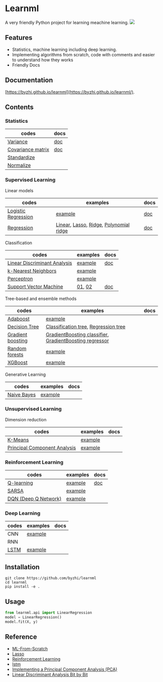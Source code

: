 # Learnml

A very friendly Python project for learning meachine learning. ![](https://img.shields.io/badge/python-3.6+-blue.svg)

## Features

- Statistics, machine learning including deep learning.
- Implementing algorithms from scratch, code with comments and easier to understand how they works
- Friendly Docs

## Documentation

[https://byzhi.github.io/learnml](https://byzhi.github.io/learnml/). 

## Contents

### Statistics

| codes | docs |
--- | --- |
| [Variance](https://github.com/byzhi/learnml/blob/master/learnml/utils/stats.py#L16) | [doc](https://byzhi.github.io/learnml/statistics/variance.html) |
| [Covariance matrix](https://github.com/byzhi/learnml/blob/master/learnml/utils/stats.py#L6) | [doc](https://byzhi.github.io/learnml/statistics/covariance_matrix.html) |
| [Standardize](https://github.com/byzhi/learnml/blob/master/learnml/utils/stats.py#L24) | |
| [Normalize](https://github.com/byzhi/learnml/blob/master/learnml/utils/stats.py#L35) | |


### Supervised Learning

Linear models

| codes | examples | docs |
| --- | --- | --- |
| [Logistic Regression](./learnml/supervised/logistic_regression.py) | [example](./examples/example_LogisticRegression.py) | [doc](https://byzhi.github.io/learnml/supervised/logistic_regression.html) |
| [Regression](./learnml/supervised/regression.py) | [Linear](./examples/example_LinearRegression.py), [Lasso](./examples/example_LassoRegression.py), [Ridge](./examples/example_RidgeRegression.py), [Polynomial ridge](./examples/example_PolynomialRidgeRegression.py) | [doc](https://byzhi.github.io/learnml/supervised/linear_regression.html) |

Classification

| codes | examples | docs |
| --- | --- | --- |
| [Linear Discriminant Analysis](./learnml/supervised/linear_discriminant_analysis.py) | [example](./examples/example_PCA_LDA.py) | [doc](https://byzhi.github.io/learnml/supervised/linear_discriminant_analysis.html) |
| [k-Nearest Neighbors](./learnml/supervised/k_nearest_neighbors.py) | [example](./examples/example_KNeighborsClassifier.py) | |
| [Perceptron](./learnml/supervised/perceptron.py) | [example](./examples/example_Perceptron.py) | |
| [Support Vector Machine](./learnml/supervised/support_vector_machine.py) | [01](./examples/example_svm.py), [02](./examples/example_svm_02.py) | [doc](https://byzhi.github.io/learnml/supervised/support_vector_machine.html) |

Tree-based and ensemble methods

| codes | examples | docs |
| --- | --- | --- |
| [Adaboost](./learnml/supervised/adaboost.py) | [example](./examples/example_Adaboost.py) | |
| [Decision Tree](./learnml/supervised/decision_tree.py) | [Classification tree](./examples/example_ClassificationTree.py), [Regression tree](./examples/example_RegressionTree.py) | |
| [Gradient boosting](./learnml/supervised/gradient_boosting.py) | [GradientBoosting classifier](./examples/example_GradientBoostingClassifier.py), [GradientBoosting regressor](./examples/example_GradientBoostingRegressor.py) | |
| [Random forests](./learnml/supervised/random_forest.py) | [example](./examples/example_RandomForestClassifier.py) | |
| [XGBoost](./learnml/supervised/xgboost.py) | [example](./examples/example_XGBoost.py) | |

Generative Learning

| codes | examples | docs |
| --- | --- | --- |
| [Naive Bayes](./learnml/supervised/naive_bayes.py) | [example](./examples/example_GaussianNB.py)

### Unsupervised Learning

Dimension reduction

| codes | examples | docs |
| --- | --- | --- |
| [K-Means](./learnml/unsupervised/kmeans.py) | [example](./examples/example_KMeans.py) | |
| [Principal Component Analysis](./learnml/unsupervised/principal_component_analysis.py) | [example](./examples/example_PCA_LDA.py) | |


### Reinforcement Learning

| codes | examples | docs |
| --- | --- | --- |
| [Q-learning](./learnml/reinforcement/qlsarsa/base.py) | [example](./examples/example_QLearning.py) | [doc](https://byzhi.github.io/learnml/reinforcement/q_learning.html)
| [SARSA](./learnml/reinforcement/qlsarsa/base.py) | [example](./examples/example_SARSA.py) | |
| [DQN (Deep Q Network)](./learnml/reinforcement/dqn/DeepQNetwork.py) | [example](./examples/example_DeepQNetwork.py) | |

### Deep Learning

| codes | examples | docs |
| --- | --- | --- |
| CNN | [example](./examples/example_CNN.py) | |
| RNN | | |
| [LSTM](./learnml/deep/lstm.py) | [example](./examples/example_Lstm.py) | |


## Installation
```
git clone https://github.com/byzhi/learnml
cd learnml
pip install -e .
```

## Usage
```python
from learnml.api import LinearRegression
model = LinearRegression()
model.fit(X, y)
```

## Reference
- [ML-From-Scratch](https://github.com/eriklindernoren/ML-From-Scratch)
- [Lasso](https://github.com/satopirka/Lasso)
- [Reinforcement Learning](https://github.com/rlcode/reinforcement-learning)
- [lstm](https://github.com/nicodjimenez/lstm)
- [Implementing a Principal Component Analysis (PCA)](https://sebastianraschka.com/Articles/2014_pca_step_by_step.html)
- [Linear Discriminant Analysis Bit by Bit](https://sebastianraschka.com/Articles/2014_python_lda.html)